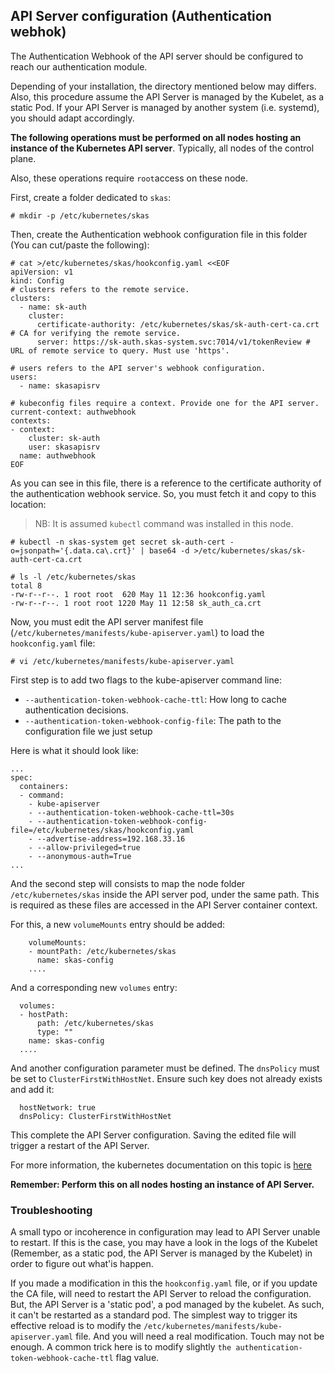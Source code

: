 
## API Server configuration (Authentication webhok)

The Authentication Webhook of the API server should be configured to reach our authentication module.

Depending of your installation, the directory mentioned below may differs.
Also, this procedure assume the API Server is managed by the Kubelet, as a static Pod. If your API Server is managed by another system (i.e. systemd), you should adapt accordingly.

**The following operations must be performed on all nodes hosting an instance of the Kubernetes API server**. Typically, all nodes of the control plane.

Also, these operations require `root`access on these node.

First, create a folder dedicated to `skas`:

```
# mkdir -p /etc/kubernetes/skas
```

Then, create the Authentication webhook configuration file in this folder (You can cut/paste the following):

```
# cat >/etc/kubernetes/skas/hookconfig.yaml <<EOF
apiVersion: v1
kind: Config
# clusters refers to the remote service.
clusters:
  - name: sk-auth
    cluster:
      certificate-authority: /etc/kubernetes/skas/sk-auth-cert-ca.crt        # CA for verifying the remote service.
      server: https://sk-auth.skas-system.svc:7014/v1/tokenReview # URL of remote service to query. Must use 'https'.

# users refers to the API server's webhook configuration.
users:
  - name: skasapisrv

# kubeconfig files require a context. Provide one for the API server.
current-context: authwebhook
contexts:
- context:
    cluster: sk-auth
    user: skasapisrv
  name: authwebhook
EOF
```

As you can see in this file, there is a reference to the certificate authority of the authentication webhook service. So, you must fetch it and copy to this location:

> NB: It is assumed `kubectl` command was installed in this node.

```
# kubectl -n skas-system get secret sk-auth-cert -o=jsonpath='{.data.ca\.crt}' | base64 -d >/etc/kubernetes/skas/sk-auth-cert-ca.crt  
```

```
# ls -l /etc/kubernetes/skas
total 8
-rw-r--r--. 1 root root  620 May 11 12:36 hookconfig.yaml
-rw-r--r--. 1 root root 1220 May 11 12:58 sk_auth_ca.crt
```

Now, you must edit the API server manifest file (`/etc/kubernetes/manifests/kube-apiserver.yaml`) to load the `hookconfig.yaml` file:

```
# vi /etc/kubernetes/manifests/kube-apiserver.yaml
```

First step is to add two flags to the kube-apiserver command line:

- `--authentication-token-webhook-cache-ttl`: How long to cache authentication decisions.
- `--authentication-token-webhook-config-file`: The path to the configuration file we just setup

Here is what it should look like:

```
...
spec:
  containers:
  - command:
    - kube-apiserver
    - --authentication-token-webhook-cache-ttl=30s
    - --authentication-token-webhook-config-file=/etc/kubernetes/skas/hookconfig.yaml
    - --advertise-address=192.168.33.16
    - --allow-privileged=true
    - --anonymous-auth=True
...
```

And the second step will consists to map the node folder `/etc/kubernetes/skas` inside the API server pod, under the same path.
This is required as these files are accessed in the API Server container context.

For this, a new `volumeMounts` entry should be added:

```
    volumeMounts:
    - mountPath: /etc/kubernetes/skas
      name: skas-config
    ....
```

And a corresponding new `volumes`  entry:

```
  volumes:
  - hostPath:
      path: /etc/kubernetes/skas
      type: ""
    name: skas-config
  ....
```

And another configuration parameter must be defined. The `dnsPolicy` must be set to `ClusterFirstWithHostNet`. Ensure such key does not already exists and add it:

```
  hostNetwork: true
  dnsPolicy: ClusterFirstWithHostNet 
```

This complete the API Server configuration. Saving the edited file will trigger a restart of the API Server.

For more information, the kubernetes documentation on this topic is [here](https://kubernetes.io/docs/reference/access-authn-authz/webhook/)

**Remember: Perform this on all nodes hosting an instance of API Server.**

### Troubleshooting

A small typo or incoherence in configuration may lead to API Server unable to restart.
If this is the case, you may have a look in the logs of the Kubelet (Remember, as a static pod, the API Server is managed by the Kubelet) in order to figure out what'is happen.

If you made a modification in this the `hookconfig.yaml` file, or if you update the CA file, will need to restart the API Server to reload the configuration.
But, the API Server is a 'static pod', a pod managed by the kubelet. As such, it can't be restarted as a standard pod.
The simplest way to trigger its effective reload is to modify the `/etc/kubernetes/manifests/kube-apiserver.yaml` file.
And you will need a real modification. Touch may not be enough. A common trick here is to modify slightly `the authentication-token-webhook-cache-ttl` flag value.
